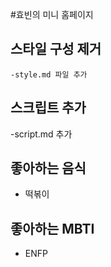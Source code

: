 #효빈의 미니 홈페이지

## 스타일 구성 제거

    -style.md 파일 추가

## 스크립트 추가

-script.md 추가

## 좋아하는 음식

- 떡볶이

## 좋아하는 MBTI

- ENFP
